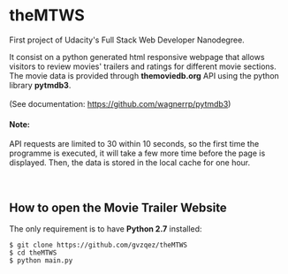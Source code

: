 # theMTWS
First project of Udacity's Full Stack Web Developer Nanodegree.

It consist on a python generated html responsive webpage that allows visitors to review movies' trailers and ratings for different movie sections. The movie data is provided through **themoviedb.org** API using the python library **pytmdb3**.<br />
<br />
(See documentation: https://github.com/wagnerrp/pytmdb3)
<br />
#### Note:
API requests are limited to 30 within 10 seconds, so the first time the programme is executed, it will take a few more time before the page is displayed. Then, the data is stored in the local cache for one hour. <br />

<br />

## How to open the Movie Trailer Website

The only requirement is to have **Python 2.7** installed:<br />
```
$ git clone https://github.com/gvzqez/theMTWS
$ cd theMTWS
$ python main.py
```




